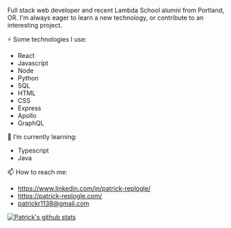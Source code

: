 Full stack web developer and recent Lambda School alumni from Portland, OR. I'm always eager to learn a new technology, or contribute to an interesting project. 

⚡ Some technologies I use: 

  - React  
  - Javascript 
  - Node
  - Python
  - SQL 
  - HTML 
  - CSS  
  - Express 
  - Apollo 
  - GraphQL 
  
 🌱 I’m currently learning:
 
  - Typescript
  - Java
 
  
📫 How to reach me:
 - https://www.linkedin.com/in/patrick-replogle/
 - https://patrick-replogle.com/
 - patrickr1138@gmail.com
 
[![Patrick's github stats](https://github-readme-stats.vercel.app/api?username=patrick-replogle)](https://github.com/patrick-replogle/github-readme-stats&show_icons=true&theme=radical)

<!--
**patrick-replogle/patrick-replogle** is a ✨ _special_ ✨ repository because its `README.md` (this file) appears on your GitHub profile.

Here are some ideas to get you started:

- 🔭 I’m currently working on ...
- 🌱 I’m currently learning ...
- 👯 I’m looking to collaborate on ...
- 🤔 I’m looking for help with ...
- 💬 Ask me about ...
- 📫 How to reach me: ...
- 😄 Pronouns: ...
- ⚡ Fun fact: ...
-->
